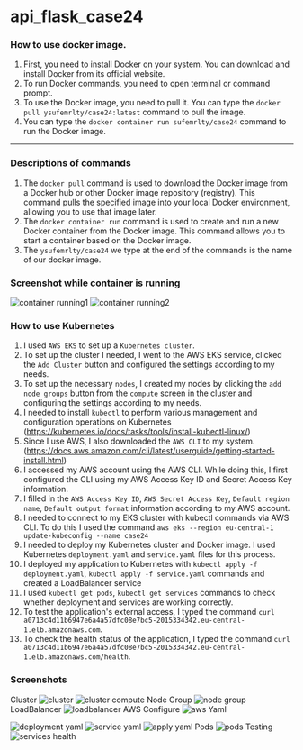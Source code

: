 # api_flask_case24

### How to use docker image.
1. First, you need to install Docker on your system. You can download and install Docker from its official website.
2. To run Docker commands, you need to open terminal or command prompt.
3. To use the Docker image, you need to pull it. You can type the `docker pull ysufemrlty/case24:latest` command  to pull the image.
4. You can type the `docker container run sufemrlty/case24` command to run the Docker image.
-----
### Descriptions of commands
1. The `docker pull` command is used to download the Docker image from a Docker hub or other Docker image repository (registry). This command pulls the specified image into your local Docker environment, allowing you to use that image later.
2. The `docker container run` command is used to create and run a new Docker container from the Docker image. This command allows you to start a container based on the Docker image.
3. The `ysufemrlty/case24` we ​​type at the end of the commands is the name of our docker image.

### Screenshot while container is running  
![container running1](https://github.com/user-attachments/assets/868d82c1-6413-4a5f-a764-833e0a9f3cdb)
![container running2](https://github.com/user-attachments/assets/0f6434db-15c3-4262-94ae-f468405f7d05)

### How to use Kubernetes
1. I used `AWS EKS` to set up a `Kubernetes cluster`.
2. To set up the cluster I needed, I went to the AWS EKS service, clicked the `Add Cluster` button and configured the settings according to my needs.
3. To set up the necessary `nodes`, I created my nodes by clicking the `add node groups` button from the `compute` screen in the cluster and configuring the settings according to my needs.
4. I needed to install `kubectl` to perform various management and configuration operations on Kubernetes (https://kubernetes.io/docs/tasks/tools/install-kubectl-linux/)
5. Since I use AWS, I also downloaded the `AWS CLI` to my system. (https://docs.aws.amazon.com/cli/latest/userguide/getting-started-install.html)
6. I accessed my AWS account using the AWS CLI. While doing this, I first configured the CLI using my AWS Access Key ID and Secret Access Key information.
7. I filled in the `AWS Access Key ID`, `AWS Secret Access Key`, `Default region name`, `Default output format` information according to my AWS account.
8. I needed to connect to my EKS cluster with kubectl commands via AWS CLI. To do this I used the command `aws eks --region eu-central-1 update-kubeconfig --name case24`
9. I needed to deploy my Kubernetes cluster and Docker image. I used Kubernetes `deployment.yaml` and `service.yaml` files for this process.
10. I deployed my application to Kubernetes with `kubectl apply -f deployment.yaml`, `kubectl apply -f service.yaml` commands and created a LoadBalancer service
11. I used `kubectl get pods`, `kubectl get services` commands to check whether deployment and services are working correctly.
12. To test the application's external access, I typed the command `curl a0713c4d11b6947e6a4a57dfc08e7bc5-2015334342.eu-central-1.elb.amazonaws.com`.
13. To check the health status of the application, I typed the command `curl a0713c4d11b6947e6a4a57dfc08e7bc5-2015334342.eu-central-1.elb.amazonaws.com/health`.

### Screenshots
Cluster
![cluster](https://github.com/user-attachments/assets/10455a4e-a9b0-4075-a081-69612034705c)
![cluster compute](https://github.com/user-attachments/assets/2d4865b5-d9ad-42c6-b7bb-22a5e0af5ab6)
Node Group
![node group](https://github.com/user-attachments/assets/d687639a-a0c9-4e33-b215-ab784151a7e6)
LoadBalancer
![loadbalancer](https://github.com/user-attachments/assets/cec88f0c-37d6-40cb-8fc7-f9ccc733941d)
AWS Configure
![aws](https://github.com/user-attachments/assets/706bfb62-a351-47aa-b78a-20fd1bd375e4)
Yaml

![deployment yaml](https://github.com/user-attachments/assets/9dd0c23d-7ea3-4513-915f-c36ef891e885)
![service yaml](https://github.com/user-attachments/assets/d984d7ac-8cc1-4d88-a5c5-fa40ee04a4ad)
![apply yaml](https://github.com/user-attachments/assets/7d458d2b-127e-4a25-ad83-6c41e05d1d43)
Pods
![pods](https://github.com/user-attachments/assets/0f824622-bb85-4829-b362-f0292442e0cc)
Testing
![services health](https://github.com/user-attachments/assets/fed66c87-5de8-424a-ba35-cfdb15e55ca2)
